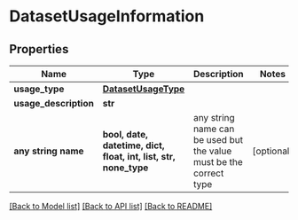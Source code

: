 # DatasetUsageInformation


## Properties
Name | Type | Description | Notes
------------ | ------------- | ------------- | -------------
**usage_type** | [**DatasetUsageType**](DatasetUsageType.md) |  | 
**usage_description** | **str** |  | 
**any string name** | **bool, date, datetime, dict, float, int, list, str, none_type** | any string name can be used but the value must be the correct type | [optional]

[[Back to Model list]](../README.md#documentation-for-models) [[Back to API list]](../README.md#documentation-for-api-endpoints) [[Back to README]](../README.md)


